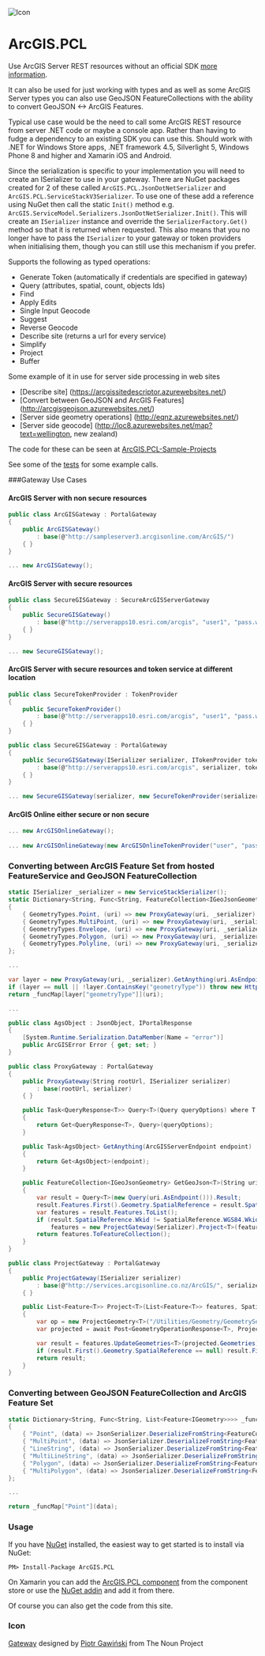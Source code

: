 ![Icon](https://raw.githubusercontent.com/davetimmins/ArcGIS.PCL/master/gateway.png)
# ArcGIS.PCL

Use ArcGIS Server REST resources without an official SDK [more information](http://davetimmins.com/2013/July/ArcGIS-PCL/).

It can also be used for just working with types and as well as some ArcGIS Server types you can also use GeoJSON FeatureCollections with the ability to convert GeoJSON <-> ArcGIS Features.

Typical use case would be the need to call some ArcGIS REST resource from server .NET code or maybe a console app. Rather than having to fudge a dependency to an existing SDK you can use this. 
Should work with .NET for Windows Store apps, .NET framework 4.5, Silverlight 5, Windows Phone 8 and higher and Xamarin iOS and Android.

Since the serialization is specific to your implementation you will need to create an ISerializer to use in your gateway. There are NuGet packages created for 2 of these called `ArcGIS.PCL.JsonDotNetSerializer` and `ArcGIS.PCL.ServiceStackV3Serializer`. To use one of these add a reference using NuGet then call the static `Init()` method e.g. `ArcGIS.ServiceModel.Serializers.JsonDotNetSerializer.Init()`. This will create an `ISerializer` instance and override the `SerializerFactory.Get()` method so that it is returned when requested. This also means that you no longer have to pass the `ISerializer` to your gateway or token providers when initialising them, though you can still use this mechanism if you prefer. 

Supports the following as typed operations:

 - Generate Token (automatically if credentials are specified in gateway)
 - Query (attributes, spatial, count, objects Ids)
 - Find
 - Apply Edits
 - Single Input Geocode
 - Suggest
 - Reverse Geocode
 - Describe site (returns a url for every service)
 - Simplify
 - Project
 - Buffer

Some example of it in use for server side processing in web sites

 - [Describe site] (https://arcgissitedescriptor.azurewebsites.net/)
 - [Convert between GeoJSON and ArcGIS Features] (http://arcgisgeojson.azurewebsites.net/)
 - [Server side geometry operations] (http://eqnz.azurewebsites.net/)
 - [Server side geocode] (http://loc8.azurewebsites.net/map?text=wellington, new zealand)
 
The code for these can be seen at [ArcGIS.PCL-Sample-Projects](https://github.com/davetimmins/ArcGIS.PCL-Sample-Projects)

See some of the [tests](https://github.com/davetimmins/ArcGIS.PCL/blob/dev/ArcGIS.Test/ArcGISGatewayTests.cs) for some example calls.

###Gateway Use Cases

#### ArcGIS Server with non secure resources
```csharp
public class ArcGISGateway : PortalGateway
{
    public ArcGISGateway()
        : base(@"http://sampleserver3.arcgisonline.com/ArcGIS/")
    { }
}

... new ArcGISGateway();
```
#### ArcGIS Server with secure resources
```csharp
public class SecureGISGateway : SecureArcGISServerGateway
{
    public SecureGISGateway()
        : base(@"http://serverapps10.esri.com/arcgis", "user1", "pass.word1")
    { }
}

... new SecureGISGateway();
```
#### ArcGIS Server with secure resources and token service at different location
```csharp
public class SecureTokenProvider : TokenProvider
{
    public SecureTokenProvider()
        : base(@"http://serverapps10.esri.com/arcgis", "user1", "pass.word1")
    { }
}

public class SecureGISGateway : PortalGateway
{
    public SecureGISGateway(ISerializer serializer, ITokenProvider tokenProvider)
        : base(@"http://serverapps10.esri.com/arcgis", serializer, tokenProvider)
    { }
}

... new SecureGISGateway(serializer, new SecureTokenProvider(serializer));
```

#### ArcGIS Online either secure or non secure  
```csharp
... new ArcGISOnlineGateway();
 
... new ArcGISOnlineGateway(new ArcGISOnlineTokenProvider("user", "pass", serializer));
```
### Converting between ArcGIS Feature Set from hosted FeatureService and GeoJSON FeatureCollection
```csharp
static ISerializer _serializer = new ServiceStackSerializer();
static Dictionary<String, Func<String, FeatureCollection<IGeoJsonGeometry>>> _funcMap = new Dictionary<String, Func<String, FeatureCollection<IGeoJsonGeometry>>>
{
    { GeometryTypes.Point, (uri) => new ProxyGateway(uri, _serializer).GetGeoJson<Point>(uri) },
    { GeometryTypes.MultiPoint, (uri) => new ProxyGateway(uri, _serializer).GetGeoJson<MultiPoint>(uri) },
    { GeometryTypes.Envelope, (uri) => new ProxyGateway(uri, _serializer).GetGeoJson<Extent>(uri) },
    { GeometryTypes.Polygon, (uri) => new ProxyGateway(uri, _serializer).GetGeoJson<Polygon>(uri) },
    { GeometryTypes.Polyline, (uri) => new ProxyGateway(uri, _serializer).GetGeoJson<Polyline>(uri) }
};

...

var layer = new ProxyGateway(uri, _serializer).GetAnything(uri.AsEndpoint());
if (layer == null || !layer.ContainsKey("geometryType")) throw new HttpException("You must enter a valid layer url.");
return _funcMap[layer["geometryType"]](uri);

...

public class AgsObject : JsonObject, IPortalResponse
{
    [System.Runtime.Serialization.DataMember(Name = "error")]
    public ArcGISError Error { get; set; }
}

public class ProxyGateway : PortalGateway
{
    public ProxyGateway(String rootUrl, ISerializer serializer)
        : base(rootUrl, serializer)
    { }

    public Task<QueryResponse<T>> Query<T>(Query queryOptions) where T : IGeometry
    {
        return Get<QueryResponse<T>, Query>(queryOptions);
    }

    public Task<AgsObject> GetAnything(ArcGISServerEndpoint endpoint)
    {
        return Get<AgsObject>(endpoint);
    }

    public FeatureCollection<IGeoJsonGeometry> GetGeoJson<T>(String uri) where T : IGeometry
    {
        var result = Query<T>(new Query(uri.AsEndpoint())).Result;
        result.Features.First().Geometry.SpatialReference = result.SpatialReference;
        var features = result.Features.ToList();
        if (result.SpatialReference.Wkid != SpatialReference.WGS84.Wkid)
            features = new ProjectGateway(Serializer).Project<T>(features, SpatialReference.WGS84);
        return features.ToFeatureCollection();
    }
}

public class ProjectGateway : PortalGateway
{
    public ProjectGateway(ISerializer serializer)
        : base(@"http://services.arcgisonline.co.nz/ArcGIS/", serializer)
    { }

    public List<Feature<T>> Project<T>(List<Feature<T>> features, SpatialReference outputSpatialReference) where T : IGeometry
    {
        var op = new ProjectGeometry<T>("/Utilities/Geometry/GeometryServer".AsEndpoint(), features, outputSpatialReference);
        var projected = await Post<GeometryOperationResponse<T>, ProjectGeometry<T>>(op);

        var result = features.UpdateGeometries<T>(projected.Geometries);
        if (result.First().Geometry.SpatialReference == null) result.First().Geometry.SpatialReference = outputSpatialReference;
        return result;
    }
}

```
### Converting between GeoJSON FeatureCollection and ArcGIS Feature Set
```csharp
static Dictionary<String, Func<String, List<Feature<IGeometry>>>> _funcMap = new Dictionary<String, Func<String, List<Feature<IGeometry>>>>
{
    { "Point", (data) => JsonSerializer.DeserializeFromString<FeatureCollection<GeoJsonPoint>>(data).ToFeatures<GeoJsonPoint>() },
    { "MultiPoint", (data) => JsonSerializer.DeserializeFromString<FeatureCollection<GeoJsonLineString>>(data).ToFeatures<GeoJsonLineString>() },
    { "LineString", (data) => JsonSerializer.DeserializeFromString<FeatureCollection<GeoJsonLineString>>(data).ToFeatures<GeoJsonLineString>() },
    { "MultiLineString", (data) => JsonSerializer.DeserializeFromString<FeatureCollection<GeoJsonLineString>>(data).ToFeatures<GeoJsonLineString>() },
    { "Polygon", (data) => JsonSerializer.DeserializeFromString<FeatureCollection<GeoJsonPolygon>>(data).ToFeatures<GeoJsonPolygon>() },
    { "MultiPolygon", (data) => JsonSerializer.DeserializeFromString<FeatureCollection<GeoJsonMultiPolygon>>(data).ToFeatures<GeoJsonMultiPolygon>() }
};

...

return _funcMap["Point"](data);
```

### Usage
If you have [NuGet](http://nuget.org) installed, the easiest way to get started is to install via NuGet:

    PM> Install-Package ArcGIS.PCL

On Xamarin you can add the [ArcGIS.PCL component](http://components.xamarin.com/view/ArcGIS.PCL) from the component store or use the [NuGet addin](https://github.com/mrward/monodevelop-nuget-addin) and add it from there.

Of course you can also get the code from this site.

### Icon

[Gateway](http://thenounproject.com/term/gateway/5477/) designed by [Piotr Gawiński](http://thenounproject.com/Piotrek/) from The Noun Project
